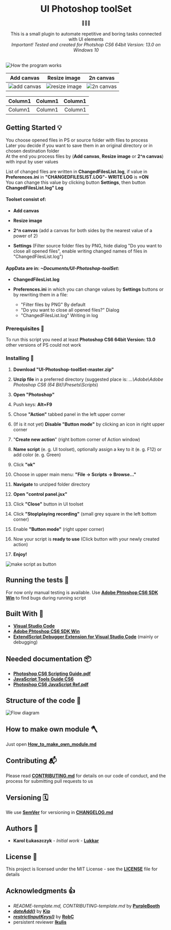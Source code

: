 <h1 align="center">UI Photoshop toolSet </h1>

<div align="center">🚀🚀🚀</div>

<div align="center">
</br>This is a small plugin to automate repetitive and boring tasks connected with UI elements</br>
</div>
<div align="center"><i>
Important! Tested and created for Photshop CS6 64bit Version: 13.0 on Windows 10</br></br>
</i></div>

![How the program works](docs/images/How_it_works.png)


|                Add canvas                 |                 Resize image                  |                2n canvas              |
| :---------------------------------------: | :-------------------------------------------: |:-------------------------------------:|
| ![add canvas](docs/images/add_canvas.gif) | ![resize image](docs/images/resize_image.gif) |![2n canvas](docs/images/2n_canvas.gif)|

<p align="center"></p>
<table>
    <thead>
        <tr>
            <th align="left">Column1</th>
            <th align="center">Column1</th>
            <th align="right">Column1</th>
        </tr>
    </thead>
    <tbody>
        <tr>
            <td align="left">Column1</td>
            <td align="center">Column1</td>
            <td align="right">Column1</td>
        </tr>
    </tbody>
</table>
<p></p>

## Getting Started 💡

You choose opened files in PS or source folder with files to process  
Later you decide if you want to save them in an original directory or in chosen destination folder  
At the end you process files by (**Add canvas**, **Resize image** or **2^n canvas**) with input by user values

List of changed files are written in **ChangedFilesList.log**, if value in **Preferences.ini** in **"CHANGEDFILESLIST.LOG"- WRITE LOG** is **=ON**  
You can change this value by clicking button **Settings**, then button **ChangedFilesList.log" Log**

#### Toolset consist of:

- **Add canvas**

- **Resize image**

- **2^n canvas** (add a canvas for both sides by the nearest value of a power of 2)

- **Settings** (Filter source folder files by PNG, hide dialog "Do you want to close all opened files", enable writing changed names of files in "ChangedFilesList.log")

#### AppData are in: _~Documents/UI-Photoshop-toolSet_:

- **ChangedFilesList.log**

- **Preferences.ini** in which you can change values by **Settings** buttons or by rewriting them in a file:
  - "Filter files by PNG" By default
  - "Do you want to close all opened files?" Dialog
  - "ChangedFilesList.log" Writing in log

### Prerequisites 💪

To run this script you need at least **Photoshop CS6 64bit Version: 13.0** other versions of PS could not work

### Installing 🔨

1. **Download "UI-Photoshop-toolSet-master.zip"**

2. **Unzip file** in a preferred directory (suggested place is: _...\Adobe\Adobe Photoshop CS6 (64 Bit)\Presets\Scripts_)

3. **Open "Photoshop"**

4. Push keys: **Alt+F9**

5. Chose **"Action"** tabbed panel in the left upper corner

6. (If is it not yet) **Disable "Button mode"** by clicking an icon in right upper corner

7. "**Create new action**" (right bottom corner of Action window)

8. **Name script** (e. g. UI toolset), optionally assign a key to it (e. g. F12) or add color (e. g. Green)

9. Click **"ok"**

10. Choose in upper main menu: **"File -> Scripts -> Browse..."**

11. **Navigate** to unziped folder directory

12. **Open "control panel.jsx"**

13. Click **"Close"** button in UI toolset

14. Click **"Stop\playing recording"** (small grey square in the left bottom corner)

15. Enable **"Button mode"** (right upper corner)

16. Now your script is **ready to use** (Click button with your newly created action)

17. **Enjoy!**

![make script as button](docs/images/make_script_as_button.gif)

## Running the tests 🧪

For now only manual testing is available. Use [**Adobe Phtoshop CS6 SDK Win**](http://download.macromedia.com/pub/developer/photoshop/sdk/adobe_photoshop_cs6_sdk_win.zip) to find bugs during running script

## Built With 🧰

- [**Visual Studio Code**](https://code.visualstudio.com)
- [**Adobe Phtoshop CS6 SDK Win**](http://download.macromedia.com/pub/developer/photoshop/sdk/adobe_photoshop_cs6_sdk_win.zip)
- [**ExtendScript Debugger Extension for Visual Studio Code**](https://marketplace.visualstudio.com/items?itemName=Adobe.extendscript-debug) (mainly or debugging)

## Needed documentation 📦

- [**Photoshop CS6 Scripting Guide.pdf**](https://www.adobe.com/content/dam/acom/en/devnet/photoshop/scripting/Photoshop-CS6-Scripting-Guide.pdf)
- [**JavaScript Tools Guide CS6**](https://github.com/1179432578/psd-tool/blob/master/JavaScript%20Tools%20Guide%20CS6.pdf)
- [**Photoshop CS6 JavaScript Ref.pdf**](https://www.adobe.com/content/dam/acom/en/devnet/photoshop/scripting/Photoshop-CS6-JavaScript-Ref.pdf)

## Structure of the code 🧭

![Flow diagram](docs/images/Flow_Diagram.png)

## How to make own module 🪓

Just open [**How_to_make_own_module.md**](docs/How_to_make_own_module.md)

## Contributing 📬

Please read [**CONTRIBUTING.md**](docs/CONTRIBUTING.md) for details on our code of conduct, and the process for submitting pull requests to us

## Versioning 🗓️

We use [**SemVer**](http://semver.org/) for versioning in [**CHANGELOG.md**](docs/CHANGELOG.md)

## Authors 🎈

- **Karol Łukaszczyk** - _Initial work_ - [**Lukkar**](https://github.com/Lukkar90)

## License 📜

This project is licensed under the MIT License - see the [**LICENSE**](docs/LICENSE) file for details

## Acknowledgments 👍

- _README-template.md, CONTRIBUTING-template.md_ by [**PurpleBooth**](https://gist.github.com/PurpleBooth)
- [**_dateAdd()_**](https://stackoverflow.com/questions/1197928/how-to-add-30-minutes-to-a-javascript-date-object/1214753#1214753) by [**Kip**](https://stackoverflow.com/users/18511/kip)
- [**_restrictInputKeys()_**](https://stackoverflow.com/questions/59697920/is-possible-to-lock-certain-keys-in-keyboard-during-input-in-edittext-box-ph) by [**RobC**](https://stackoverflow.com/users/1611459/robc)
- persistent reviewer [**Ikulis**](https://github.com/ikulis)
